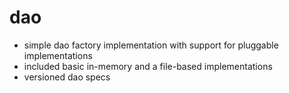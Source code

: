 # dao

* simple dao factory implementation with support for pluggable implementations
* included basic in-memory and a file-based implementations
* versioned dao specs
